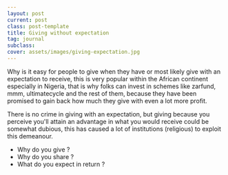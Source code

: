 ```yaml
---
layout: post
current: post
class: post-template
title: Giving without expectation
tag: journal
subclass: 
cover: assets/images/giving-expectation.jpg
---
```



Why is it easy for people to give when they have or most likely give with an expectation to receive, this is very popular within the African continent especially in Nigeria, that is why folks can invest in schemes like zarfund, mmm, ultimatecycle and the rest of them, because they have been promised to gain back how much they give with even a lot more profit.

There is no crime in giving with an expectation, but giving because you perceive you'll attain an advantage in what you would receive could be somewhat dubious, this has caused a lot of institutions (religious) to exploit this demeanour.

* Why do you give ?
* Why do you share ?
* What do you expect in return ?